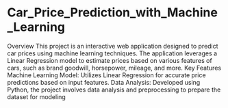 # Car_Price_Prediction_with_Machine_Learning
Overview This project is an interactive web application designed to predict car prices using machine learning techniques. The application leverages a Linear Regression model to estimate prices based on various features of cars, such as brand goodwill, horsepower, mileage, and more.
Key Features Machine Learning Model: Utilizes Linear Regression for accurate price predictions based on input features. Data Analysis: Developed using Python, the project involves data analysis and preprocessing to prepare the dataset for modeling

